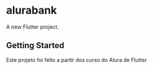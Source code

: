 # alurabank

A new Flutter project.

## Getting Started

Este projeto foi feito a partir dos curso do Alura de Flutter
